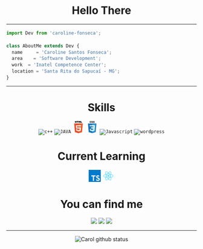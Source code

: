 <h1 align="center"> Hello There </h1>

---

```js
import Dev from 'caroline-fonseca';

class AboutMe extends Dev {
  name     = 'Caroline Santos Fonseca';
  area    = 'Software Development';
  work  = 'Inatel Competence Center';
  location = 'Santa Rita do Sapucaí - MG';
}

```

---

<h1 align = "center"> Skills </h1>
<p align = "center">
<code><img height="32" src="https://raw.githubusercontent.com/isocpp/logos/master/cpp_logo.png" alt="c++"/></code>
<code><img height="32" src="https://camo.githubusercontent.com/651195b8c66a9dd22316e672992077dbcecea4ca904b45a6681558ebc0ecc517/68747470733a2f2f75706c6f61642e77696b696d656469612e6f72672f77696b6970656469612f656e2f7468756d622f332f33302f4a6176615f70726f6772616d6d696e675f6c616e67756167655f6c6f676f2e7376672f33303070782d4a6176615f70726f6772616d6d696e675f6c616e67756167655f6c6f676f2e7376672e706e67" alt="JAVA"/></code>
<code><img height="32" src="https://raw.githubusercontent.com/github/explore/80688e429a7d4ef2fca1e82350fe8e3517d3494d/topics/html/html.png" alt="HTML5"/></code>
<code><img height="32" src="https://raw.githubusercontent.com/github/explore/80688e429a7d4ef2fca1e82350fe8e3517d3494d/topics/css/css.png" alt="CSS"/></code>
<code><img height="32" src="https://seeklogo.com/images/J/javascript-logo-E967E87D74-seeklogo.com.png" alt="Javascript"/></code>
<code><img height="32" src="https://www.flaticon.com/svg/vstatic/svg/49/49006.svg?token=exp=1614796668~hmac=9ad527d1ea034e3260d372c51f23cfdd" alt="wordpress"/></code>

</p>

<h1 align = "center"> Current Learning </h2>
<p align = "center"> 
<code><img height="32" src="https://raw.githubusercontent.com/github/explore/80688e429a7d4ef2fca1e82350fe8e3517d3494d/topics/typescript/typescript.png" alt="Typescript"/></code>
<code><img height="32" src="https://raw.githubusercontent.com/github/explore/80688e429a7d4ef2fca1e82350fe8e3517d3494d/topics/react/react.png" alt="React"/></code>
<!--<code><img height="32" src="https://raw.githubusercontent.com/github/explore/80688e429a7d4ef2fca1e82350fe8e3517d3494d/topics/angular/angular.png" alt="Angular"/></code>-->
</p>
<h1 align = 'center'> You can find me </h1>
<p align = "center">
  <a href="https://www.linkedin.com/in/carolinefons/" alt="Linkedin">
  <img src="https://img.shields.io/badge/-Linkedin-0e76a8?style=flat-square&logo=Linkedin&logoColor=white&link=https://www.linkedin.com/in/carolinefons/" /></a>

  <a href="https://github.com/carolfons" alt="github">
  <img src="https://img.shields.io/badge/-Personal Github-000000?style=flat-square&labelColor=000000&logo=github&logoColor=white"/></a>

  <a href="https://instagram.com/carol_fonseca" alt="Instagram">
  <img src="https://img.shields.io/badge/-Instagram-DF0174?style=flat-square&labelColor=DF0174&logo=instagram&logoColor=white&link=instagram.com/carol_fonseca"/></a>
</p>

---
<p align = "center">
<img src="https://github-readme-stats.vercel.app/api?username=caroline-fonseca&hide=prs,issues,contribs&count_private=true&show_icons=true&theme=radicalk" alt="Carol github status" width="450" /> 
  
<!--&nbsp; &nbsp;
 <img src="https://github-readme-stats.vercel.app/api/top-langs/?username=caroline-fonseca&layout=compact&exclude_repo=exposure-fusion&theme=vue-dark" alt="Top Languages" width="auto"/></p>
<br>

